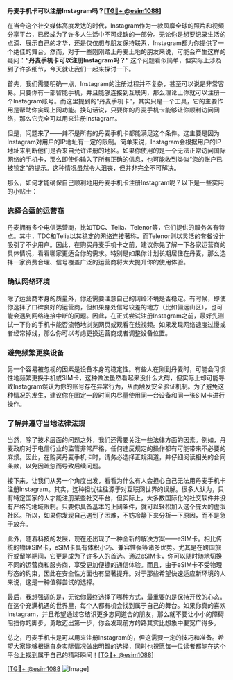 **丹麦手机卡可以注册Instagram吗？[[TG💪+ @esim1088](https://t.me/s/esim1088)]**

在当今这个社交媒体高度发达的时代，Instagram作为一款风靡全球的照片和视频分享平台，已经成为了许多人生活中不可或缺的一部分。无论你是想要记录生活的点滴、展示自己的才华，还是仅仅想与朋友保持联系，Instagram都为你提供了一个绝佳的舞台。然而，对于一些刚刚踏上丹麦土地的朋友来说，可能会产生这样的疑问：**“丹麦手机卡可以注册Instagram吗？”** 这个问题看似简单，但实际上涉及到了许多细节，今天就让我们一起来探讨一下。

首先，我们需要明确一点，Instagram的注册过程并不复杂，甚至可以说是非常容易。只要你有一部智能手机，并且能够连接到互联网，那么理论上你就可以注册一个Instagram账号。而这里提到的“丹麦手机卡”，其实只是一个工具，它的主要作用是帮助你实现上网功能。换句话说，只要你的丹麦手机卡能够让你顺利访问网络，那么它完全可以用来注册Instagram。

但是，问题来了——并不是所有的丹麦手机卡都能满足这个条件。这主要是因为Instagram对用户的IP地址有一定的限制。简单来说，Instagram会根据用户的IP地址来判断他们是否来自允许注册的地区。如果你使用的是一个无法正常访问国际网络的手机卡，那么即使你输入了所有正确的信息，也可能收到类似“您的账户已被锁定”的提示。这种情况虽然令人沮丧，但并非完全不可解决。

那么，如何才能确保自己顺利地用丹麦手机卡注册Instagram呢？以下是一些实用的小贴士：

### **选择合适的运营商**
丹麦拥有多个电信运营商，比如TDC、Telia、Telenor等，它们提供的服务各有特点。其中，TDC和Telia以其稳定的网络连接著称，而Telenor则以灵活的套餐设计吸引了不少用户。因此，在购买丹麦手机卡之前，建议你先了解一下各家运营商的具体情况，看看哪家更适合你的需求。特别是如果你计划长期居住在丹麦，那么选择一家资费合理、信号覆盖广泛的运营商将大大提升你的使用体验。

### **确认网络环境**
除了运营商本身的质量外，你还需要注意自己的网络环境是否稳定。有时候，即使你选择了口碑良好的运营商，但如果身处信号较差的地方（比如偏远山区），也可能会遇到网络连接中断的问题。因此，在正式尝试注册Instagram之前，最好先测试一下你的手机卡能否流畅地浏览网页或观看在线视频。如果发现网络速度过慢或者经常掉线，那么你可以考虑更换运营商或者调整设备位置。

### **避免频繁更换设备**
另一个容易被忽视的因素是设备本身的稳定性。有些人在刚到丹麦时，可能会习惯性地频繁更换手机或SIM卡，这种做法虽然看起来没什么大碍，但实际上却可能导致Instagram误认为你的账号存在异常行为，从而触发安全验证机制。为了避免这种情况的发生，建议你在固定一段时间内尽量使用同一台设备和同一张SIM卡进行操作。

### **了解并遵守当地法律法规**
当然，除了技术层面的问题之外，我们还需要关注一些法律方面的因素。例如，丹麦政府对于电信行业的监管非常严格，任何违反规定的操作都有可能带来不必要的麻烦。因此，在购买丹麦手机卡时，请务必选择正规渠道，并仔细阅读相关的合同条款，以免因疏忽而导致后续问题。

接下来，让我们从另一个角度出发，看看为什么有人会担心自己无法用丹麦手机卡注册Instagram。其实，这种担忧往往源于对互联网世界的误解。很多人认为，只有特定国家的人才能注册某些社交平台，但实际上，大多数国际化的社交软件并没有严格的地域限制。只要你具备基本的上网条件，就可以轻松加入这个庞大的虚拟社区。所以，如果你发现自己遇到了困难，不妨冷静下来分析一下原因，而不是急于放弃。

此外，随着科技的发展，现在还出现了一种全新的解决方案——eSIM卡。相比传统的物理SIM卡，eSIM卡具有体积小巧、兼容性强等诸多优势。尤其是在跨国旅行或留学期间，它更是成为了许多人的首选。通过eSIM卡，你可以随时随地切换不同的运营商和服务商，享受更加便捷的通信体验。而且，由于eSIM卡不受物理形态的约束，因此在安全性方面也有显著提升。对于那些希望快速适应新环境的人来说，这是一种值得尝试的选择。

最后，我想强调的是，无论你最终选择了哪种方式，最重要的是保持开放的心态。在这个充满机遇的世界里，每个人都有机会找到属于自己的舞台。如果你真的喜欢Instagram，并且希望通过它结识更多志同道合的朋友，那么就不要让小小的障碍阻挡你的脚步。勇敢迈出第一步，你会发现前方的路其实比想象中要宽广得多。

总之，丹麦手机卡是可以用来注册Instagram的，但这需要一定的技巧和准备。希望大家能够根据自身实际情况做出明智的选择，同时也祝愿每一位读者都能在这个平台上找到属于自己的精彩瞬间！[[TG💪+ @esim1088](https://t.me/s/esim1088)]

[[TG💪+ @esim1088](https://t.me/s/esim1088) ![Image](https://i.postimg.cc/4NQfJmqS/Snipaste-2025-05-13-00-14-12.png)]